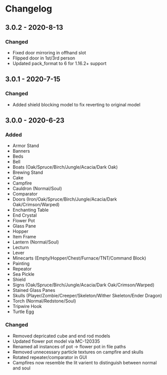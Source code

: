 # Changelog

## 3.0.2 - 2020-8-13
### Changed
- Fixed door mirroring in offhand slot
- Flipped door in 1st/3rd person
- Updated pack_format to 6 for 1.16.2+ support

## 3.0.1 - 2020-7-15
### Changed
- Added shield blocking model to fix reverting to original model

## 3.0.0 - 2020-6-23
### Added
- Armor Stand
- Banners
- Beds
- Bell
- Boats (Oak/Spruce/Birch/Jungle/Acacia/Dark Oak)
- Brewing Stand
- Cake
- Campfire
- Cauldron (Normal/Soul)
- Comparator
- Doors (Iron/Oak/Spruce/Birch/Jungle/Acacia/Dark Oak/Crimson/Warped)
- Enchanting Table
- End Crystal
- Flower Pot
- Glass Pane
- Hopper
- Item Frame
- Lantern (Normal/Soul)
- Lecturn
- Lever
- Minecarts (Empty/Hopper/Chest/Furnace/TNT/Command Block)
- Painting
- Repeator
- Sea Pickle
- Shield
- Signs (Oak/Spruce/Birch/Jungle/Acacia/Dark Oak/Crimson/Warped)
- Stained Glass Panes
- Skulls (Player/Zombie/Creeper/Skeleton/Wither Skeleton/Ender Dragon)
- Torch (Normal/Redstone/Soul)
- Tripwire Hook
- Turtle Egg
### Changed
- Removed depricated cube and end rod models
- Updated flower pot model via MC-120335
- Renamed all instances of pot -> flower pot in file paths
- Removed unnecessary particle textures on campfire and skulls
- Rotated repeater/comparator in GUI
- Campfires now resemble the lit varient to distinguish between normal and soul
